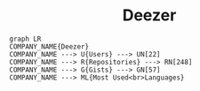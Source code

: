 <h1 align="center">Deezer</h1>

```mermaid
graph LR
COMPANY_NAME{Deezer}
COMPANY_NAME ---> U{Users} ---> UN[22]
COMPANY_NAME ---> R{Repositories} ---> RN[248]
COMPANY_NAME ---> G{Gists} ---> GN[57]
COMPANY_NAME ---> ML{Most Used<br>Languages}
```
